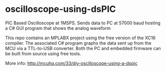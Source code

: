 # oscilloscope-using-dsPIC
PIC Based Oscilloscope at 1MSPS. Sends data to PC at 57000 baud hosting a C# GUI program that shows the analog waveform

This repo contains an MPLABX project using the free version of the XC16 compiler. The associated C# program graphs the data sent up from the MCU via a TTL-to-USB converter. Both the PC and embedded firmware can be built from source using free tools.

More info: http://mcuhq.com/33/diy-oscilloscope-using-a-dspic
